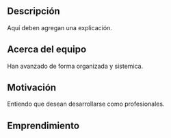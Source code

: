 ## Descripción

Aquí deben agregan una explicación.

## Acerca del equipo

Han avanzado de forma organizada y sistemica.

## Motivación

Entiendo que desean desarrollarse como profesionales.

## Emprendimiento